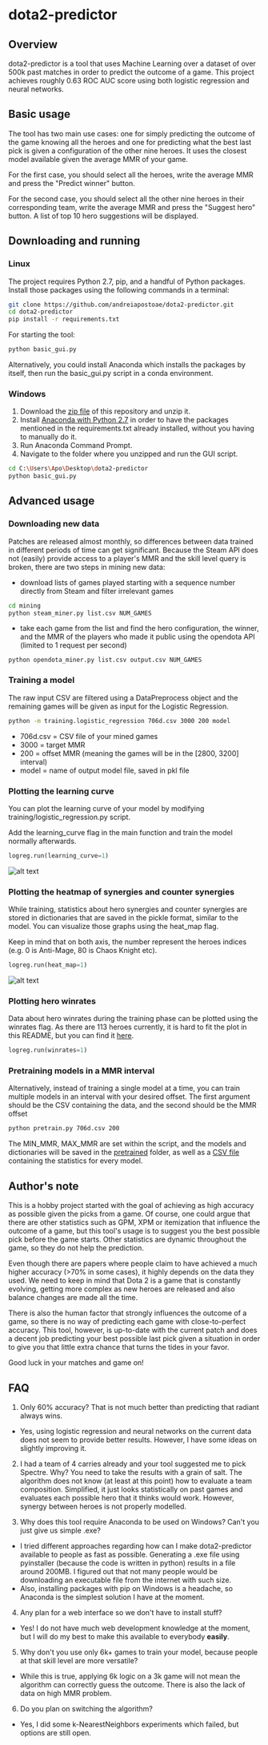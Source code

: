 # dota2-predictor

## Overview
dota2-predictor is a tool that uses Machine Learning over a dataset of over 500k past matches in order to predict the outcome of a game. This project achieves roughly 0.63 ROC AUC score using both logistic regression and neural networks.

## Basic usage

The tool has two main use cases: one for simply predicting the outcome of the game knowing all the heroes and one for predicting what the best last pick is given a configuration of the other nine heroes. It uses the closest model available given the average MMR of your game.

For the first case, you should select all the heroes, write the average MMR and press the "Predict winner" button.

For the second case, you should select all the other nine heroes in their corresponding team, write the average MMR and press the "Suggest hero" button. A list of top 10 hero suggestions will be displayed.


## Downloading and running
### Linux

The project requires Python 2.7, pip, and a handful of Python packages. Install those packages using the following commands in a terminal:
```bash
git clone https://github.com/andreiapostoae/dota2-predictor.git
cd dota2-predictor
pip install -r requirements.txt
```
For starting the tool:
```bash
python basic_gui.py
```

Alternatively, you could install Anaconda which installs the packages by itself, then run the basic_gui.py script in a conda environment. 

### Windows

1. Download the [zip file](https://github.com/andreiapostoae/dota2-predictor/archive/master.zip) of this repository and unzip it.
2. Install [Anaconda with Python 2.7](https://www.continuum.io/downloads) in order to have the packages mentioned in the requirements.txt already installed, without you having to manually do it. 
3. Run Anaconda Command Prompt.
4. Navigate to the folder where you unzipped and run the GUI script.
```bash
cd C:\Users\Apo\Desktop\dota2-predictor
python basic_gui.py
```

## Advanced usage

### Downloading new data
Patches are released almost monthly, so differences between data trained in different periods of time can get significant. Because the Steam API does not (easily) provide access to a player's MMR and the skill level query is broken, there are two steps in mining new data:
- download lists of games played starting with a sequence number directly from Steam and filter irrelevant games
```bash
cd mining
python steam_miner.py list.csv NUM_GAMES
```
- take each game from the list and find the hero configuration, the winner, and the MMR of the players who made it public using the opendota API (limited to 1 request per second)
```
python opendota_miner.py list.csv output.csv NUM_GAMES
```

### Training a model
The raw input CSV are filtered using a DataPreprocess object and the remaining games will be given as input for the Logistic Regression.
```bash
python -m training.logistic_regression 706d.csv 3000 200 model
```
- 706d.csv = CSV file of your mined games
- 3000 = target MMR
- 200 = offset MMR (meaning the games will be in the [2800, 3200] interval)
- model = name of output model file, saved in pkl file


### Plotting the learning curve
You can plot the learning curve of your model by modifying training/logistic_regression.py script.

Add the learning_curve flag in the main function and train the model normally afterwards.
```python
logreg.run(learning_curve=1)
```
![alt text](http://i.imgur.com/YxOpVtk.png)

### Plotting the heatmap of synergies and counter synergies
While training, statistics about hero synergies and counter synergies are stored in dictionaries that are saved in the pickle format, similar to the model. You can visualize those graphs using the heat_map flag.

Keep in mind that on both axis, the number represent the heroes indices (e.g. 0 is Anti-Mage, 80 is Chaos Knight etc).
```python
logreg.run(heat_map=1)
```

![alt text](http://i.imgur.com/eonS02J.png)

### Plotting hero winrates
Data about hero winrates during the training phase can be plotted using the winrates flag.
As there are 113 heroes currently, it is hard to fit the plot in this README, but you can find it [here](http://i.imgur.com/Sf2WRAx.png).
```python
logreg.run(winrates=1)
```

### Pretraining models in a MMR interval
Alternatively, instead of training a single model at a time, you can train multiple models in an interval with your desired offset. The first argument should be the CSV containing the data, and the second should be the MMR offset
```bash
python pretrain.py 706d.csv 200
```
The MIN_MMR, MAX_MMR are set within the script, and the models and dictionaries will be saved in the [pretrained](https://github.com/andreiapostoae/dota2-predictor/tree/master/pretrained) folder, as well as a [CSV file](https://github.com/andreiapostoae/dota2-predictor/blob/master/pretrained/results.csv) containing the statistics for every model.


## Author's note
This is a hobby project started with the goal of achieving as high accuracy as possible given the picks from a game. 
Of course, one could argue that there are other statistics such as GPM, XPM or itemization that influence the outcome of a game, but this tool's usage is to suggest you the best possible pick before the game starts. Other statistics are dynamic throughout the game, so they do not help the prediction.

Even though there are papers where people claim to have achieved a much higher accuracy (>70% in some cases), it highly depends on the data they used. 
We need to keep in mind that Dota 2 is a game that is constantly evolving, getting more complex as new heroes are released and also balance changes are made all the time.

There is also the human factor that strongly influences the outcome of a game, so there is no way of predicting each game with close-to-perfect accuracy.
This tool, however, is up-to-date with the current patch and does a decent job predicting your best possible last pick given a situation in order to give you that little extra chance that turns the tides in your favor.

Good luck in your matches and game on!

## FAQ

1. Only 60% accuracy? That is not much better than predicting that radiant always wins.
  * Yes, using logistic regression and neural networks on the current data does not seem to provide better results. However, I have some ideas on slightly improving it.

2. I had a team of 4 carries already and your tool suggested me to pick Spectre. Why?
  You need to take the results with a grain of salt. The algorithm does not know (at least at this point) how to evaluate a team composition. Simplified, it just looks statistically on past games and evaluates each possible hero that it thinks would work. However, synergy between heroes is not properly modelled.

3. Why does this tool require Anaconda to be used on Windows? Can't you just give us simple .exe?
  * I tried different approaches regarding how can I make dota2-predictor available to people as fast as possible. Generating a .exe file using pyinstaller (because the code is written in python) results in a file around 200MB. I figured out that not many people would be downloading an executable file from the internet with such size.
  * Also, installing packages with pip on Windows is a headache, so Anaconda is the simplest solution I have at the moment.

4. Any plan for a web interface so we don't have to install stuff?
  * Yes! I do not have much web development knowledge at the moment, but I will do my best to make this available to everybody **easily**.

5. Why don't you use only 6k+ games to train your model, because people at that skill level are more versatile?
  * While this is true, applying 6k logic on a 3k game will not mean the algorithm can correctly guess the outcome. There is also the lack of data on high MMR problem.

6. Do you plan on switching the algorithm?
  * Yes, I did some k-NearestNeighbors experiments which failed, but options are still open.
